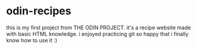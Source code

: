 # odin-recipes
this is my first project from THE ODIN PROJECT. it's a recipe website made with basic HTML knowledge. i enjoyed practicing git so happy that i finally know how to use it :)